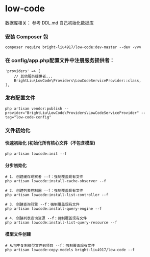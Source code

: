 # low-code

数据库相关：
参考 DDL.md 自己初始化数据库

### 安装 Composer 包
```text
composer require bright-liu4917/low-code:dev-master --dev -vvv
```
### 在 config/app.php配置文件中注册服务提供者：
```text
'providers' => [
    // 其他服务提供者...
    BrightLiu\LowCode\Providers\LowCodeServiceProvider::class,
],
```
### 发布配置文件
```text
php artisan vendor:publish --provider="BrightLiu\LowCode\Providers\LowCodeServiceProvider" --tag="low-code-config"
```

### 文件初始化
#### 快速初始化 (初始化所有核心文件（不包含模型)
```text
php artisan lowcode:init --f
```
#### 分步初始化
```text
# 1. 创建缓存观察者 --f：强制覆盖现有文件
php artisan lowcode:install-cache-observer --f

# 2. 创建列表控制器 --f：强制覆盖现有文件
php artisan lowcode:install-list-controller --f

# 3. 创建查询引擎 --f：强制覆盖现有文件
php artisan lowcode:install-query-engine --f

# 4. 创建列表查询资源 --f：强制覆盖现有文件
php artisan lowcode:install-list-query-resource --f
```
#### 模型文件创建
```text
# 从包中复制模型文件到项目 --f：强制覆盖现有文件
php artisan lowcode:copy-models bright-liu4917/low-code --f
```
